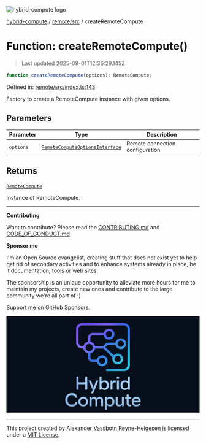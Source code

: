 <div><img alt="hybrid-compute logo" src="https://raw.githubusercontent.com/phun-ky/hybrid-compute/main/public/logo-hybrid-compute-horizontal-colored-package.svg?raw=true" style="max-height:32px;"/></div>

[hybrid-compute](../../../README.md) / [remote/src](../README.md) /
createRemoteCompute

# Function: createRemoteCompute()

> Last updated 2025-09-01T12:36:29.145Z

```ts
function createRemoteCompute(options): RemoteCompute;
```

Defined in:
[remote/src/index.ts:143](https://github.com/phun-ky/hybrid-compute/blob/main/packages/remote/src/index.ts#L143)

Factory to create a RemoteCompute instance with given options.

## Parameters

| Parameter | Type                                                                                    | Description                      |
| --------- | --------------------------------------------------------------------------------------- | -------------------------------- |
| `options` | [`RemoteComputeOptionsInterface`](../types/interfaces/RemoteComputeOptionsInterface.md) | Remote connection configuration. |

## Returns

[`RemoteCompute`](../classes/RemoteCompute.md)

Instance of RemoteCompute.

---

**Contributing**

Want to contribute? Please read the
[CONTRIBUTING.md](https://github.com/phun-ky/hybrid-compute/blob/main/CONTRIBUTING.md)
and
[CODE_OF_CONDUCT.md](https://github.com/phun-ky/hybrid-compute/blob/main/CODE_OF_CONDUCT.md)

**Sponsor me**

I'm an Open Source evangelist, creating stuff that does not exist yet to help
get rid of secondary activities and to enhance systems already in place, be it
documentation, tools or web sites.

The sponsorship is an unique opportunity to alleviate more hours for me to
maintain my projects, create new ones and contribute to the large community
we're all part of :)

[Support me on GitHub Sponsors](https://github.com/sponsors/phun-ky).

![@hybrid-compute banner with logo and text](https://github.com/phun-ky/hybrid-compute/blob/main/public/logo-banner.png?raw=true)

---

This project created by [Alexander Vassbotn Røyne-Helgesen](http://phun-ky.net)
is licensed under a [MIT License](https://choosealicense.com/licenses/mit/).
